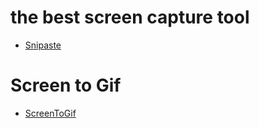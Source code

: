 # the best screen capture tool
- [Snipaste](https://www.snipaste.com/) 
# Screen to Gif
- [ScreenToGif](https://www.screentogif.com/)